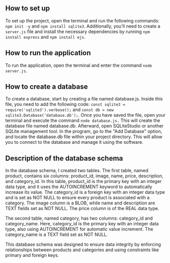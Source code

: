 ## How to set up
To set up the project, open the terminal and run the following commands: `npm init -y` and `npm install sqlite3`. Additionally, you'll need to create a `server.js` file and install the necessary dependencies by running `npm install express` and `npm install ejs`.

## How to run the application
To run the application, open the terminal and enter the command `node server.js`.

## How to create a database
To create a database, start by creating a file named database.js. Inside this file, you need to add the following code: `const sqlite3 = require('sqlite3').verbose();` and `const db = new sqlite3.Database('database.db');`. Once you have saved the file, open your terminal and execute the command `node database.js.` This will create the database file named database.db. Afterward, open SQLiteStudio or another SQLite management tool. In the program, go to the "Add Database" option, and locate the database.db file within your project directory. This will allow you to connect to the database and manage it using the software.

## Description of the database schema 
In the database schema, I created two tables. The first table, named product, contains six columns: product_id, image, name, price, description, and category_id. In this table, product_id is the primary key with an integer data type, and it uses the AUTOINCREMENT keyword to automatically increase its value. The category_id is a foreign key with an integer data type and is set as NOT NULL to ensure every product is associated with a category. The image column is a BLOB, while name and description are TEXT fields set as NOT NULL. The price column is of the REAL data type.

The second table, named category, has two columns: category_id and category_name. Here, category_id is the primary key with an integer data type, also using AUTOINCREMENT for automatic value increment. The category_name is a TEXT field set as NOT NULL.

This database schema was designed to ensure data integrity by enforcing relationships between products and categories and using constraints like primary and foreign keys.